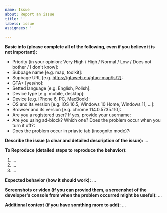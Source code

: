 ```yaml
---
name: Issue
about: Report an issue
title: ''
labels: issue
assignees: ''

---
```


**Basic info (please complete all of the following, even if you believe it is not important):**
- Priority [in your opinion: Very High / High / Normal / Low / Does not bother / I don't know]: 
- Subpage name [e.g. map, toolkit]: 
- Supbage URL [e.g. https://gtaweb.eu/gtao-map/ls/2]: 
- GTA+ [yes/no]: 
- Setted language [e.g. English, Polish]: 
- Device type [e.g. mobile, desktop]: 
- Device [e.g. iPhone 6, PC, MacBook]: 
- OS and its version [e.g. iOS 16.5, Windows 10 Home, Windows 11, ...]: 
- Browser and its version [e.g. chrome 114.0.5735.110]: 
- Are you a registered user? If yes, provide your username: 
- Are you using ad-block? Which one? Does the problem occur when you turn it off?: 
- Does the problem occur in priavte tab (incognito mode)?: 

**Describe the issue (a clear and detailed description of the issue):**
...

**To Reproduce  (detailed steps to reproduce the behavior):**
1. ...
2. ...
3. ...

**Expected behavior  (how it should work):**
...

**Screenshots or video (if you can provied them,  a screenshot of the developer's console from when the problem occurred might be useful):**
...

**Additional context (if you have somthing more to add):**
...
